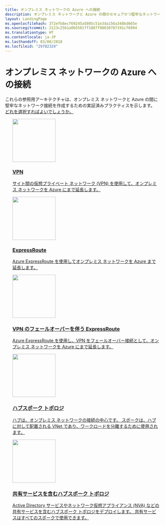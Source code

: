 ```yaml
---
title: オンプレミス ネットワークの Azure への接続
description: オンプレミス ネットワークと Azure の間のセキュアかつ堅牢なネットワーク接続のための推奨アーキテクチャ。
layout: LandingPage
ms.openlocfilehash: 372efb8ecf69245a5895c51e3da156a348bd665e
ms.sourcegitcommit: 2123c25b1a0b5501ff1887f98030787191cf6994
ms.translationtype: HT
ms.contentlocale: ja-JP
ms.lasthandoff: 03/08/2018
ms.locfileid: "29782329"
---
```

<!-- This file is generated! -->
<!-- See the templates in ./build/reference-architectures  -->
<!-- See data in index.json -->

# <a name="connect-an-on-premises-network-to-azure"></a>オンプレミス ネットワークの Azure への接続

これらの参照用アーキテクチャは、オンプレミス ネットワークと Azure の間に堅牢なネットワーク接続を作成するための実証済みプラクティスを示します。 [どれを選択すればよいでしょうか。](./considerations.md)

<section class="series">
    <ul class="panelContent">
    <!-- VPN -->
<li style="display: flex; flex-direction: column;">
    <a href="./vpn.md" style="display: flex; flex-direction: column; flex: 1 0 auto;">
        <div class="cardSize" style="flex: 1 0 auto; display: flex;">
            <div class="cardPadding" style="display: flex;">
                <div class="card">
                    <div class="cardImageOuter">
                        <div class="cardImage">
                            <img src="./images/vpn.svg" height="140px" />
                        </div>
                    </div>
                    <div class="cardText">
                        <h3>VPN</h3>
                        <p>サイト間の仮想プライベート ネットワーク (VPN) を使用して、オンプレミス ネットワークを Azure にまで延長します。</p>
                    </div>
                </div>
            </div>
        </div>
    </a>
</li>
    <!-- ExpressRoute -->
<li style="display: flex; flex-direction: column;">
    <a href="./expressroute.md" style="display: flex; flex-direction: column; flex: 1 0 auto;">
        <div class="cardSize" style="flex: 1 0 auto; display: flex;">
            <div class="cardPadding" style="display: flex;">
                <div class="card">
                    <div class="cardImageOuter">
                        <div class="cardImage">
                            <img src="./images/expressroute.svg" height="140px" />
                        </div>
                    </div>
                    <div class="cardText">
                        <h3>ExpressRoute</h3>
                        <p>Azure ExpressRoute を使用してオンプレミス ネットワークを Azure まで延長します。</p>
                    </div>
                </div>
            </div>
        </div>
    </a>
</li>
    <!-- ExpressRoute with VPN failover -->
<li style="display: flex; flex-direction: column;">
    <a href="./expressroute-vpn-failover.md" style="display: flex; flex-direction: column; flex: 1 0 auto;">
        <div class="cardSize" style="flex: 1 0 auto; display: flex;">
            <div class="cardPadding" style="display: flex;">
                <div class="card">
                    <div class="cardImageOuter">
                        <div class="cardImage">
                            <img src="./images/expressroute-vpn-failover.svg" height="140px" />
                        </div>
                    </div>
                    <div class="cardText">
                        <h3>VPN のフェールオーバーを伴う ExpressRoute</h3>
                        <p>Azure ExpressRoute を使用し、VPN をフェールオーバー接続として、オンプレミス ネットワークを Azure にまで延長します。</p>
                    </div>
                </div>
            </div>
        </div>
    </a>
</li>
    <!-- Hub-spoke topology -->
<li style="display: flex; flex-direction: column;">
    <a href="./hub-spoke.md" style="display: flex; flex-direction: column; flex: 1 0 auto;">
        <div class="cardSize" style="flex: 1 0 auto; display: flex;">
            <div class="cardPadding" style="display: flex;">
                <div class="card">
                    <div class="cardImageOuter">
                        <div class="cardImage">
                            <img src="./images/hub-spoke.svg" height="140px" />
                        </div>
                    </div>
                    <div class="cardText">
                        <h3>ハブスポーク トポロジ</h3>
                        <p>ハブは、オンプレミス ネットワークの接続の中心です。 スポークは、ハブに対して配置される VNet であり、ワークロードを分離するために使用されます。</p>
                    </div>
                </div>
            </div>
        </div>
    </a>
</li>
    <!-- Hub-spoke topology with shared services -->
<li style="display: flex; flex-direction: column;">
    <a href="./shared-services.md" style="display: flex; flex-direction: column; flex: 1 0 auto;">
        <div class="cardSize" style="flex: 1 0 auto; display: flex;">
            <div class="cardPadding" style="display: flex;">
                <div class="card">
                    <div class="cardImageOuter">
                        <div class="cardImage">
                            <img src="./images/shared-services.svg" height="140px" />
                        </div>
                    </div>
                    <div class="cardText">
                        <h3>共有サービスを含むハブスポーク トポロジ</h3>
                        <p>Active Directory サービスやネットワーク仮想アプライアンス (NVA) などの共有サービスを含むハブスポーク トポロジをデプロイします。 共有サービスはすべてのスポークで使用できます。</p>
                    </div>
                </div>
            </div>
        </div>
    </a>
</li>
    </ul>
</section>

<ul class="panelContent cardsI">
</ul>